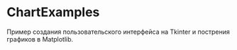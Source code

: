 # ChartExamples
 
Пример создания пользовательского интерфейса на Tkinter и пострения графиков в Matplotlib.
